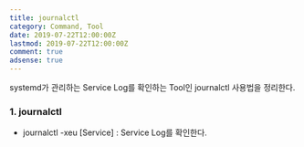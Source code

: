 ```yaml
---
title: journalctl
category: Command, Tool
date: 2019-07-22T12:00:00Z
lastmod: 2019-07-22T12:00:00Z
comment: true
adsense: true
---
```


systemd가 관리하는 Service Log를 확인하는 Tool인 journalctl 사용법을 정리한다.

### 1. journalctl

* journalctl -xeu [Service] : Service Log를 확인한다.
